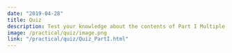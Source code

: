 ```yaml
---
date: "2019-04-28"
title: Quiz
description: Test your knowledge about the contents of Part I Multiple Imputation.
image: /practical/quiz/image.png
link: "/practical/quiz/Quiz_PartI.html"
---
```

